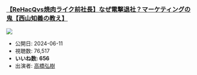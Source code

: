 ### [【ReHacQvs焼肉ライク前社長】なぜ電撃退社？マーケティングの鬼【西山知義の教え】](https://www.youtube.com/watch?v=1TbapIrH5eg)
[![](https://img.youtube.com/vi/1TbapIrH5eg/sddefault.jpg)](https://www.youtube.com/watch?v=1TbapIrH5eg)
-   公開日: 2024-06-11
-   視聴数: 76,517
-   **いいね数: 656**
-   出演者: [高橋弘樹](/rehacq_fan/people/高橋弘樹 "wikilink")
